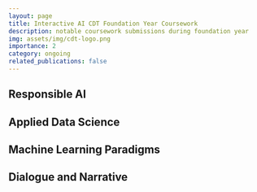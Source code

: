 ```yaml
---
layout: page
title: Interactive AI CDT Foundation Year Coursework
description: notable coursework submissions during foundation year
img: assets/img/cdt-logo.png
importance: 2
category: ongoing
related_publications: false
---
```


## Responsible AI


## Applied Data Science

## Machine Learning Paradigms

## Dialogue and Narrative

